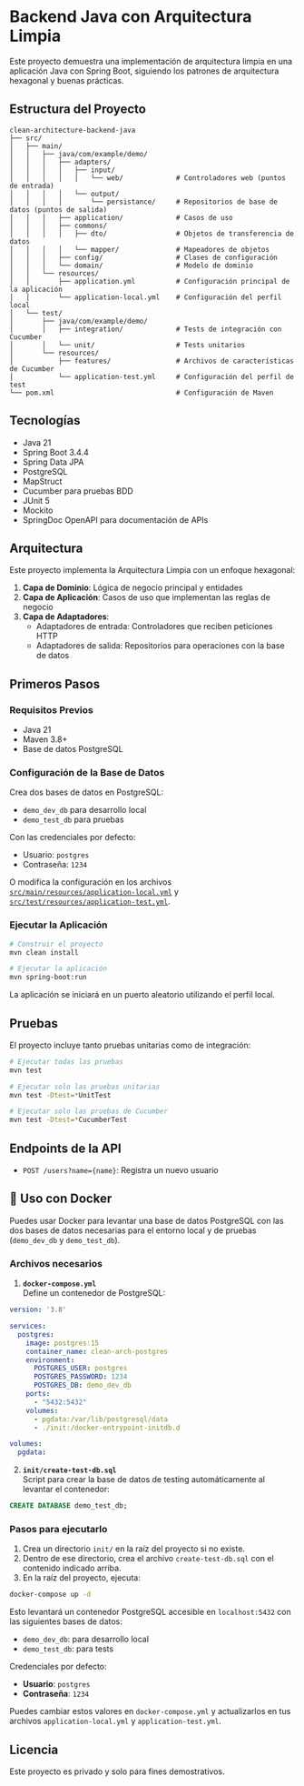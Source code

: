 # Backend Java con Arquitectura Limpia

Este proyecto demuestra una implementación de arquitectura limpia en una aplicación Java con Spring Boot, siguiendo los patrones de arquitectura hexagonal y buenas prácticas.

## Estructura del Proyecto

```
clean-architecture-backend-java
├── src/
│   ├── main/
│   │   ├── java/com/example/demo/
│   │   │   ├── adapters/
│   │   │   │   ├── input/
│   │   │   │   │   └── web/             # Controladores web (puntos de entrada)
│   │   │   │   └── output/
│   │   │   │       └── persistance/     # Repositorios de base de datos (puntos de salida)
│   │   │   ├── application/             # Casos de uso
│   │   │   ├── commons/
│   │   │   │   ├── dto/                 # Objetos de transferencia de datos
│   │   │   │   └── mapper/              # Mapeadores de objetos
│   │   │   ├── config/                  # Clases de configuración
│   │   │   └── domain/                  # Modelo de dominio
│   │   └── resources/
│   │       ├── application.yml          # Configuración principal de la aplicación
│   │       └── application-local.yml    # Configuración del perfil local
│   └── test/
│       ├── java/com/example/demo/
│       │   ├── integration/             # Tests de integración con Cucumber
│       │   └── unit/                    # Tests unitarios
│       └── resources/
│           ├── features/                # Archivos de características de Cucumber
│           └── application-test.yml     # Configuración del perfil de test
└── pom.xml                              # Configuración de Maven
```

## Tecnologías

- Java 21
- Spring Boot 3.4.4
- Spring Data JPA
- PostgreSQL
- MapStruct
- Cucumber para pruebas BDD
- JUnit 5
- Mockito
- SpringDoc OpenAPI para documentación de APIs

## Arquitectura

Este proyecto implementa la Arquitectura Limpia con un enfoque hexagonal:

1. **Capa de Dominio**: Lógica de negocio principal y entidades  
2. **Capa de Aplicación**: Casos de uso que implementan las reglas de negocio  
3. **Capa de Adaptadores**:  
   - Adaptadores de entrada: Controladores que reciben peticiones HTTP  
   - Adaptadores de salida: Repositorios para operaciones con la base de datos  

## Primeros Pasos

### Requisitos Previos

- Java 21  
- Maven 3.8+  
- Base de datos PostgreSQL  

### Configuración de la Base de Datos

Crea dos bases de datos en PostgreSQL:  
- `demo_dev_db` para desarrollo local  
- `demo_test_db` para pruebas  

Con las credenciales por defecto:  
- Usuario: `postgres`  
- Contraseña: `1234`  

O modifica la configuración en los archivos [`src/main/resources/application-local.yml`](src/main/resources/application-local.yml) y [`src/test/resources/application-test.yml`](src/test/resources/application-test.yml).

### Ejecutar la Aplicación

```bash
# Construir el proyecto
mvn clean install

# Ejecutar la aplicación
mvn spring-boot:run
```

La aplicación se iniciará en un puerto aleatorio utilizando el perfil local.

## Pruebas

El proyecto incluye tanto pruebas unitarias como de integración:

```bash
# Ejecutar todas las pruebas
mvn test

# Ejecutar solo las pruebas unitarias
mvn test -Dtest=*UnitTest

# Ejecutar solo las pruebas de Cucumber
mvn test -Dtest=*CucumberTest
```

## Endpoints de la API

- `POST /users?name={name}`: Registra un nuevo usuario

## 🐳 Uso con Docker

Puedes usar Docker para levantar una base de datos PostgreSQL con las dos bases de datos necesarias para el entorno local y de pruebas (`demo_dev_db` y `demo_test_db`).

### Archivos necesarios

1. **`docker-compose.yml`**  
   Define un contenedor de PostgreSQL:

```yaml
version: '3.8'

services:
  postgres:
    image: postgres:15
    container_name: clean-arch-postgres
    environment:
      POSTGRES_USER: postgres
      POSTGRES_PASSWORD: 1234
      POSTGRES_DB: demo_dev_db
    ports:
      - "5432:5432"
    volumes:
      - pgdata:/var/lib/postgresql/data
      - ./init:/docker-entrypoint-initdb.d

volumes:
  pgdata:
```

2. **`init/create-test-db.sql`**  
   Script para crear la base de datos de testing automáticamente al levantar el contenedor:

```sql
CREATE DATABASE demo_test_db;
```

### Pasos para ejecutarlo

1. Crea un directorio `init/` en la raíz del proyecto si no existe.
2. Dentro de ese directorio, crea el archivo `create-test-db.sql` con el contenido indicado arriba.
3. En la raíz del proyecto, ejecuta:

```bash
docker-compose up -d
```

Esto levantará un contenedor PostgreSQL accesible en `localhost:5432` con las siguientes bases de datos:

- `demo_dev_db`: para desarrollo local
- `demo_test_db`: para tests

Credenciales por defecto:
- **Usuario**: `postgres`
- **Contraseña**: `1234`

Puedes cambiar estos valores en `docker-compose.yml` y actualizarlos en tus archivos `application-local.yml` y `application-test.yml`.

## Licencia

Este proyecto es privado y solo para fines demostrativos.
